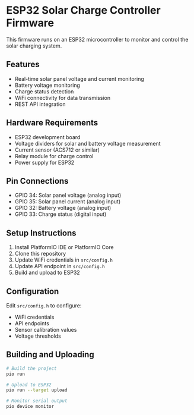 # ESP32 Solar Charge Controller Firmware

This firmware runs on an ESP32 microcontroller to monitor and control the solar charging system.

## Features

- Real-time solar panel voltage and current monitoring
- Battery voltage monitoring
- Charge status detection
- WiFi connectivity for data transmission
- REST API integration

## Hardware Requirements

- ESP32 development board
- Voltage dividers for solar and battery voltage measurement
- Current sensor (ACS712 or similar)
- Relay module for charge control
- Power supply for ESP32

## Pin Connections

- GPIO 34: Solar panel voltage (analog input)
- GPIO 35: Solar panel current (analog input)
- GPIO 32: Battery voltage (analog input)
- GPIO 33: Charge status (digital input)

## Setup Instructions

1. Install PlatformIO IDE or PlatformIO Core
2. Clone this repository
3. Update WiFi credentials in `src/config.h`
4. Update API endpoint in `src/config.h`
5. Build and upload to ESP32

## Configuration

Edit `src/config.h` to configure:
- WiFi credentials
- API endpoints
- Sensor calibration values
- Voltage thresholds

## Building and Uploading

```bash
# Build the project
pio run

# Upload to ESP32
pio run --target upload

# Monitor serial output
pio device monitor
``` 